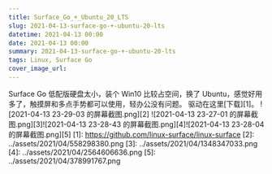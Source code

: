 ```yaml
---
title: Surface_Go_+_Ubuntu_20_LTS
slug: 2021-04-13-surface-go-+-ubuntu-20-lts
datetime: 2021-04-13 00:00
date: 2021-04-13 00:00
summary: 2021-04-13-surface-go-+-ubuntu-20-lts
tags: Linux, Surface Go
cover_image_url: 
---
```

Surface Go 低配版硬盘太小，装个 Win10 比较占空间，换了 Ubuntu，感觉好用多了，触摸屏和多点手势都可以使用，轻办公没有问题。
驱动在这里[下载][1]。
![2021-04-13 23-29-03 的屏幕截图.png][2]<!--more-->
![2021-04-13 23-27-01 的屏幕截图.png][3]![2021-04-13 23-28-43 的屏幕截图.png][4]![2021-04-13 23-28-04 的屏幕截图.png][5]
  [1]: https://github.com/linux-surface/linux-surface
  [2]: ../assets/2021/04/558298380.png
  [3]: ../assets/2021/04/1348347033.png
  [4]: ../assets/2021/04/2564606636.png
  [5]: ../assets/2021/04/378991767.png
